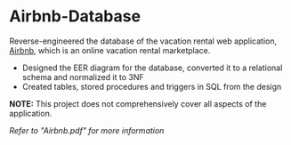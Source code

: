 # Airbnb-Database

Reverse-engineered the database of the vacation rental web application, [Airbnb](https://www.airbnb.com/), which is an online vacation rental marketplace.

* Designed the EER diagram for the database, converted it to a relational schema and normalized it to 3NF
* Created tables, stored procedures and triggers in SQL from the design

**NOTE:** This project does not comprehensively cover all aspects of the application.

*Refer to "Airbnb.pdf" for more information*
